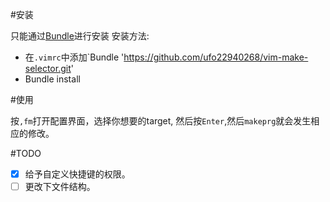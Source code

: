 #安装

只能通过[Bundle](https://github.com/gmarik/vundle)进行安装
安装方法:
- 在`.vimrc`中添加`Bundle 'https://github.com/ufo22940268/vim-make-selector.git'
- Bundle install

#使用

按`,fm`打开配置界面，选择你想要的target, 然后按`Enter`,然后`makeprg`就会发生相应的修改。

#TODO

 - [x] 给予自定义快捷键的权限。
 - [ ] 更改下文件结构。
